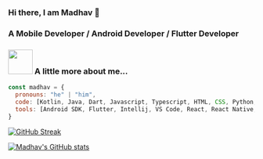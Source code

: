 ### Hi there, I am Madhav 👋

### A Mobile Developer / Android Developer / Flutter Developer

### <img src="https://media.giphy.com/media/VgCDAzcKvsR6OM0uWg/giphy.gif" width="50"> A little more about me...  

```javascript
const madhav = {
  pronouns: "he" | "him",
  code: [Kotlin, Java, Dart, Javascript, Typescript, HTML, CSS, Python, Bash],
  tools: [Android SDK, Flutter, Intellij, VS Code, React, React Native, Redux, Node],
}
```

[![GitHub Streak](https://streak-stats.demolab.com/?user=madhavth)](https://git.io/streak-stats)

[![Madhav's GitHub stats](https://github-readme-stats.vercel.app/api?username=madhavth)](https://github.com/anuraghazra/github-readme-stats)

<!--
**madhavth/madhavth** is a ✨ _special_ ✨ repository because its `README.md` (this file) appears on your GitHub profile.

Here are some ideas to get you started:

- 🔭 I’m currently working on ...
- 🌱 I’m currently learning ...
- 👯 I’m looking to collaborate on ...
- 🤔 I’m looking for help with ...
- 💬 Ask me about ...
- 📫 How to reach me: ...
- 😄 Pronouns: ...
- ⚡ Fun fact: ...
-->
